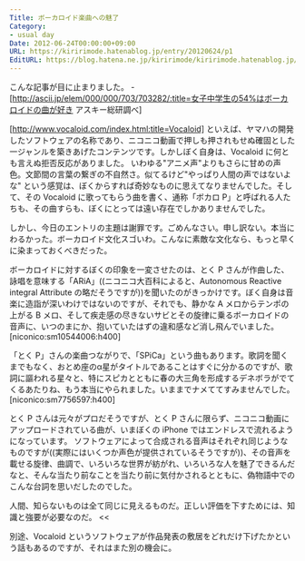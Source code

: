 ```yaml
---
Title: ボーカロイド楽曲への魅了
Category:
- usual day
Date: 2012-06-24T00:00:00+09:00
URL: https://kiririmode.hatenablog.jp/entry/20120624/p1
EditURL: https://blog.hatena.ne.jp/kiririmode/kiririmode.hatenablog.jp/atom/entry/8454420450078210245
---
```



こんな記事が目に止まりました。
-[http://ascii.jp/elem/000/000/703/703282/:title=女子中学生の54%はボーカロイドの曲が好き アスキー総研調べ]


[http://www.vocaloid.com/index.html:title=Vocaloid] といえば、ヤマハの開発したソフトウェアの名称であり、ニコニコ動画で押しも押されもせぬ確固とした一ジャンルを築きあげたコンテンツです。しかしぼく自身は、Vocaloid に何とも言えぬ拒否反応がありました。
いわゆる"アニメ声"よりもさらに甘めの声色。文節間の言葉の繋ぎの不自然さ。似てるけど"やっぱり人間の声ではないよな" という感覚は、ぼくからすれば奇妙なものに思えてなりませんでした。そして、その Vocaloid に歌ってもらう曲を書く、通称「ボカロ P」と呼ばれる人たちも、その曲すらも、ぼくにとっては遠い存在でしかありませんでした。

しかし、今日のエントリの主題は謝罪です。ごめんなさい。申し訳ない。本当にわるかった。ボーカロイド文化スゴいわ。こんなに素敵な文化なら、もっと早くに染まっておくべきだった。

ボーカロイドに対するぼくの印象を一変させたのは、とく P さんが作曲した、詠唱を意味する「ARiA」((ニコニコ大百科によると、Autonomous Reactive integral Attribute の略だそうですが))を聞いたのがきっかけです。ぼく自身は音楽に造詣が深いわけではないのですが、それでも、静かな A メロからテンポの上がる B メロ、そして疾走感の尽きないサビとその旋律に乗るボーカロイドの音声に、いつのまにか、抱いていたはずの違和感など消し飛んでいました。
[niconico:sm10544006:h400]

「とく P」さんの楽曲つながりで、「SPiCa」という曲もあります。歌詞を聞くまでもなく、おとめ座のα星がタイトルであることはすぐに分かるのですが、歌詞に謳われる星々と、特にスピカとともに春の大三角を形成するデネボラがでてくるあたりね、もう本当にやられました。いままでナメててすみませんでした。
[niconico:sm7756597:h400]

とく P さんは元々がプロだそうですが、とく P さんに限らず、ニコニコ動画にアップロードされている曲が、いまぼくの iPhone ではエンドレスで流れるようになっています。
ソフトウェアによって合成される音声はそれぞれ同じようなものですが((実際にはいくつか声色が提供されているそうですが))、その音声を載せる旋律、曲調で、いろいろな世界が紡がれ、いろいろな人を魅了できるんだなと、そんな当たり前なことを当たり前に気付かされるとともに、偽物語中でのこんな台詞を思いだしたのでした。
>>
人間、知らないものは全て同じに見えるものだ。正しい評価を下すためには、知識と強要が必要なのだ。
<<

別途、Vocaloid というソフトウェアが作品発表の敷居をどれだけ下げたかという話もあるのですが、それはまた別の機会に。
